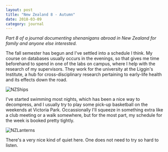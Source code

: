 ```yaml
---
layout: post
title: "New Zealand 8 - Autumn"
date: 2018-03-09
category: journal
---
```


<link rel="stylesheet" type="text/css"  href="/keiths-site/css/main.css">

*Part 8 of a journal documenting shenanigans abroad in New Zealand for family and anyone else interested.*

The fall semester has begun and I've settled into a schedule I think. My course on databases usually occurs in the evenings, so that gives me time beforehand to spend in one of the labs on campus, where I help with the research of my supervisors. They work for the university at the Liggin's Institute, a hub for cross-disciplinary research pertaining to early-life health and its effects down the road.

![NZShips](/keiths-site/image_dir/NZShips.jpg)

I've started swimming most nights, which has been a nice way to decompress, and I usually try to play some pick-up basketball on the weekends at Victoria Park. Occassionally I'll squeeze in something extra like a club meeting or a walk somewhere, but for the most part, my schedule for the week is booked pretty tightly.

![NZLanterns](/keiths-site/image_dir/NZLanterns.jpg)

There's a very nice kind of quiet here. One does not need to try so hard to listen.